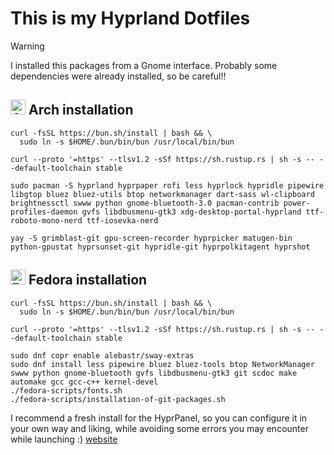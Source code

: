 # This is my Hyprland Dotfiles

> [!WARNING]
> I installed this packages from a Gnome interface. Probably some dependencies were already installed, so be careful!!

## <img src="https://upload.wikimedia.org/wikipedia/commons/thumb/1/13/Arch_Linux_%22Crystal%22_icon.svg/256px-Arch_Linux_%22Crystal%22_icon.svg.png" alt="Arch Logo" width="24"> Arch installation

```
curl -fsSL https://bun.sh/install | bash && \
  sudo ln -s $HOME/.bun/bin/bun /usr/local/bin/bun
```
```
curl --proto '=https' --tlsv1.2 -sSf https://sh.rustup.rs | sh -s -- --default-toolchain stable
```
```
sudo pacman -S hyprland hyprpaper rofi less hyprlock hypridle pipewire libgtop bluez bluez-utils btop networkmanager dart-sass wl-clipboard brightnessctl swww python gnome-bluetooth-3.0 pacman-contrib power-profiles-daemon gvfs libdbusmenu-gtk3 xdg-desktop-portal-hyprland ttf-roboto-mono-nerd ttf-iosevka-nerd
```

```
yay -S grimblast-git gpu-screen-recorder hyprpicker matugen-bin python-gpustat hyprsunset-git hypridle-git hyprpolkitagent hyprshot
```

## <img src="https://upload.wikimedia.org/wikipedia/commons/thumb/3/3f/Fedora_logo.svg/267px-Fedora_logo.svg.png" alt="Fedora Logo" width="24"> Fedora installation

```
curl -fsSL https://bun.sh/install | bash && \
  sudo ln -s $HOME/.bun/bin/bun /usr/local/bin/bun
```
```
curl --proto '=https' --tlsv1.2 -sSf https://sh.rustup.rs | sh -s -- --default-toolchain stable
```
```
sudo dnf copr enable alebastr/sway-extras
sudo dnf install less pipewire bluez bluez-tools btop NetworkManager swww python gnome-bluetooth gvfs libdbusmenu-gtk3 git scdoc make automake gcc gcc-c++ kernel-devel
./fedora-scripts/fonts.sh
./fedora-scripts/installation-of-git-packages.sh
```

I recommend a fresh install for the HyprPanel, so you can configure it in your own way and liking, while avoiding some errors you may encounter while launching :) [website](https://hyprpanel.com/getting_started/installation.html)
